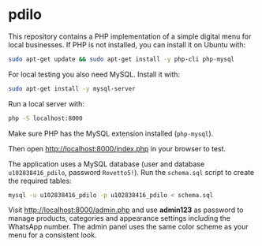 # pdilo

This repository contains a PHP implementation of a simple digital menu for local businesses.
If PHP is not installed, you can install it on Ubuntu with:

```bash
sudo apt-get update && sudo apt-get install -y php-cli php-mysql
```

For local testing you also need MySQL. Install it with:

```bash
sudo apt-get install -y mysql-server
```

Run a local server with:

```bash
php -S localhost:8000
```

Make sure PHP has the MySQL extension installed (`php-mysql`).

Then open [http://localhost:8000/index.php](http://localhost:8000/index.php) in your browser to test.

The application uses a MySQL database (user and database `u102838416_pdilo`, password `Rovetto5!`).
Run the `schema.sql` script to create the required tables:

```bash
mysql -u u102838416_pdilo -p u102838416_pdilo < schema.sql
```

Visit [http://localhost:8000/admin.php](http://localhost:8000/admin.php) and use **admin123** as password to manage products, categories and appearance settings including the WhatsApp number.
The admin panel uses the same color scheme as your menu for a consistent look.

